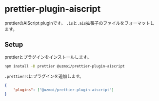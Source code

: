 # prettier-plugin-aiscript

prettierのAiScript pluginです。
`.is`と`.ais`拡張子のファイルをフォーマットします。

## Setup

prettierとプラグインをインストールします。

```sh
npm install -D prettier @uzmoi/prettier-plugin-aiscript
```

`.prettierrc`にプラグインを追加します。

```json
{
	"plugins": ["@uzmoi/prettier-plugin-aiscript"]
}
```
